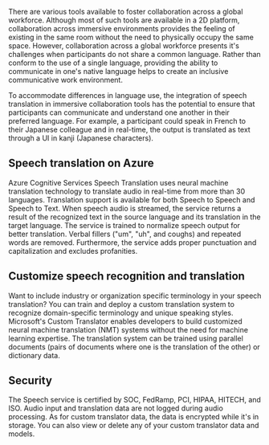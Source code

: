 There are various tools available to foster collaboration across a global workforce. Although most of such tools are available in a 2D platform, collaboration across immersive environments provides the feeling of existing in the same room without the need to physically occupy the same space. However, collaboration across a global workforce presents it's challenges when participants do not share a common language. Rather than conform to the use of a single language, providing the ability to communicate in one's native language helps to create an inclusive communicative work environment.  

To accommodate differences in language use, the integration of speech translation in immersive collaboration tools has the potential to ensure that participants can communicate and understand one another in their preferred language. For example, a participant could speak in French to their Japanese colleague and in real-time, the output is translated as text through a UI in kanji (Japanese characters).

## Speech translation on Azure

Azure Cognitive Services Speech Translation uses neural machine translation technology to translate audio in real-time from more than 30 languages. Translation support is available for both Speech to Speech and Speech to Text. When speech audio is streamed, the service returns a result of the recognized text in the source language and its translation in the target language. The service is trained to normalize speech output for better translation. Verbal fillers ("um", "uh", and coughs) and repeated words are removed. Furthermore, the service adds proper punctuation and capitalization and excludes profanities.

## Customize speech recognition and translation

Want to include industry or organization specific terminology in your speech translation? You can train and deploy a custom translation system to recognize domain-specific terminology and unique speaking styles. Microsoft's Custom Translator enables developers to build customized neural machine translation (NMT) systems without the need for machine learning expertise. The translation system can be trained using parallel documents (pairs of documents where one is the translation of the other) or dictionary data.

## Security

The Speech service is certified by SOC, FedRamp, PCI, HIPAA, HITECH, and ISO. Audio input and translation data are not logged during audio processing. As for custom translator data, the data is encrypted while it's in storage. You can also view or delete any of your custom translator data and models.
